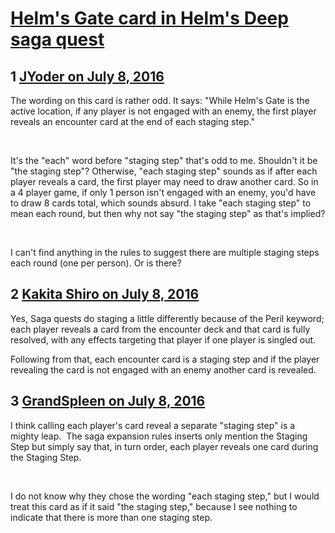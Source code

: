 # [Helm&#039;s Gate card in Helm&#039;s Deep saga quest](https://community.fantasyflightgames.com/topic/224516-helms-gate-card-in-helms-deep-saga-quest/)

## 1 [JYoder on July 8, 2016](https://community.fantasyflightgames.com/topic/224516-helms-gate-card-in-helms-deep-saga-quest/?do=findComment&comment=2300482)

The wording on this card is rather odd. It says: "While Helm's Gate is the active location, if any player is not engaged with an enemy, the first player reveals an encounter card at the end of each staging step."

 

It's the "each" word before "staging step" that's odd to me. Shouldn't it be "the staging step"? Otherwise, "each staging step" sounds as if after each player reveals a card, the first player may need to draw another card. So in a 4 player game, if only 1 person isn't engaged with an enemy, you'd have to draw 8 cards total, which sounds absurd. I take "each staging step" to mean each round, but then why not say "the staging step" as that's implied?

 

I can't find anything in the rules to suggest there are multiple staging steps each round (one per person). Or is there?

## 2 [Kakita Shiro on July 8, 2016](https://community.fantasyflightgames.com/topic/224516-helms-gate-card-in-helms-deep-saga-quest/?do=findComment&comment=2300513)

Yes, Saga quests do staging a little differently because of the Peril keyword; each player reveals a card from the encounter deck and that card is fully resolved, with any effects targeting that player if one player is singled out.

Following from that, each encounter card is a staging step and if the player revealing the card is not engaged with an enemy another card is revealed.

## 3 [GrandSpleen on July 8, 2016](https://community.fantasyflightgames.com/topic/224516-helms-gate-card-in-helms-deep-saga-quest/?do=findComment&comment=2300527)

I think calling each player's card reveal a separate "staging step" is a mighty leap.  The saga expansion rules inserts only mention the Staging Step but simply say that, in turn order, each player reveals one card during the Staging Step.  

 

I do not know why they chose the wording "each staging step," but I would treat this card as if it said "the staging step," because I see nothing to indicate that there is more than one staging step.

